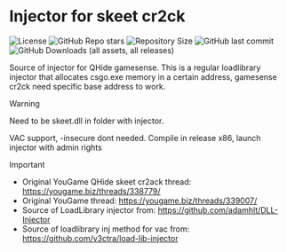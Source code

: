 # Injector for skeet cr2ck
![License](https://img.shields.io/github/license/cframe1337/skeetcr4ck-injector)
![GitHub Repo stars](https://img.shields.io/github/stars/cframe1337/skeetcr4ck-injector)
![Repository Size](https://img.shields.io/github/repo-size/cframe1337/skeetcr4ck-injector)
![GitHub last commit](https://img.shields.io/github/last-commit/cframe1337/skeetcr4ck-injector)
![GitHub Downloads (all assets, all releases)](https://img.shields.io/github/downloads/cframe1337/skeetcr4ck-injector/total)

Source of injector for QHide gamesense.
This is a regular loadlibrary injector that allocates csgo.exe memory in a certain address, gamesense cr2ck need specific base address to work.

> [!WARNING]  
> Need to be skeet.dll in folder with injector.

VAC support, -insecure dont needed.
Compile in release x86, launch injector with admin rights

> [!IMPORTANT]  
> - Original YouGame QHide skeet cr2ack thread: https://yougame.biz/threads/338779/
> - Original YouGame thread: https://yougame.biz/threads/339007/
> - Source of LoadLibrary injector from: https://github.com/adamhlt/DLL-Injector
> - Source of loadlibrary inj method for vac from: https://github.com/v3ctra/load-lib-injector
